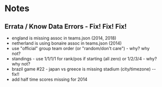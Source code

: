 # Notes

## Errata / Know Data Errors - Fix! Fix! Fix!


- england is missing assoc in teams.json  (2014, 2018)
- netherland is using bonaire assoc in teams.json (2014)
- use "official" group team order (or "random/don't care") - why? why not?
- standings - use 1/1/1/1 for rank/pos if starting (all zero) or 1/2/3/4 - why? why not?
- brazil game #22 - japan vs greece is missing stadium (city/timezone) -- fix!!
- add half time scores missing for 2014
